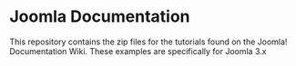 Joomla Documentation
==============

This repository contains the zip files for the tutorials found on the Joomla! Documentation Wiki. These examples are specifically for Joomla 3.x
